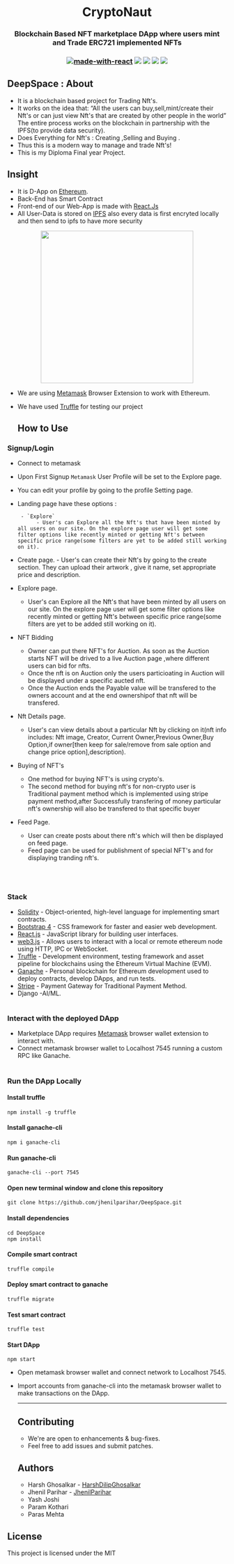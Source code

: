 
<h1 align="center"> CryptoNaut </h1>
<h3 align="center"> Blockchain Based NFT marketplace DApp where users mint and Trade ERC721 implemented NFTs<h3>

<div align="center">
  
 
  [![made-with-react](https://img.shields.io/badge/React-16.8.4-brightgreen.svg?style=for-the-badge)](https://github.com/facebook/create-react-app)
   [![](https://img.shields.io/badge/-Ethereum-lightgrey.svg?style=for-the-badge)](https://www.ethereum.org/)
    ![](https://img.shields.io/badge/Smart%20-Contract-lightgrey.svg?style=for-the-badge)
 ![](https://img.shields.io/github/forks/jhenilparihar/DeepSpace.svg?style=for-the-badge) 
  ![](https://img.shields.io/github/stars/jhenilparihar/DeepSpace.svg?style=for-the-badge) 
<!--   ![](https://img.shields.io/github/license/jhenilparihar/DeepSpace.svg?style=for-the-badge)
   -->
 </div>
  
  ## DeepSpace : About
- It is a blockchain based project for Trading Nft's. 
- It works on the idea that: “All the users can buy,sell,mint/create their Nft's or can just view Nft's that are created by other people in the world” The entire process       works on the blockchain in partnership with the IPFS(to provide data security). 
- Does Everything for Nft's : Creating ,Selling and Buying .
- Thus this is a modern way to manage and trade Nft's!
- This is my Diploma Final year Project.
  
## Insight
- It is D-App on [Ethereum](https://www.ethereum.org/).
- Back-End has Smart Contract 
- Front-end of our Web-App is made with [React.Js](https://github.com/facebook/create-react-app)   
- All User-Data is stored on [IPFS](https://ipfs.io/) also every data is first encryted locally and then send to ipfs to have more security
<p align="center">
 <img height=350px  src="https://user-images.githubusercontent.com/83356501/180175122-36c84feb-f08e-4d9e-b0a6-cc9f176c643a.png" >

</p>


- We are using [Metamask](https://metamask.io/) Browser Extension to work with Ethereum.
- We have used [Truffle](https://www.trufflesuite.com/) for testing our project
  
  
  
  ## How to Use

### Signup/Login
- Connect to metamask

  
 - Upon First Signup `Metamask` User Profile will be set to the Explore page.
   
  
  - You can edit your profile by going to the profile Setting page.
  
  
  
  - Landing page have these options :
 
 
         - `Explore`
              - User's can Explore all the Nft's that have been minted by all users on our site. On the explore page user will get some filter options like recently minted or getting Nft's between specific price range(some filters are yet to be added still working on it).
 
- Create page.
      - User's can create their Nft's by going to the create section. They can upload their artwork , give it name, set appropriate price and description.
 

- Explore page.
    - User's can Explore all the Nft's that have been minted by all users on our site. On the explore page user will get some filter options like recently minted or getting Nft's between specific price range(some filters are yet to be added still working on it).
 
- NFT Bidding
    - Owner can put there NFT's for Auction. As soon as the Auction starts NFT will be drived to a live Auction page ,where different users can bid for nfts.
    - Once the nft is on Auction only the users particioating in Auction will be displayed under a specific aucted nft.
    - Once the Auction ends the Payable value will be transfered to the owners account and at the end ownershipof that nft will be transfered.
  
 

- Nft Details page.
    - User's can view details about a particular Nft by clicking on it(nft info includes: Nft image, Creator, Current Owner,Previous Owner,Buy Option,if owner[then keep for sale/remove from sale option and change price option],description).


- Buying of NFT's
    - One method for buying NFT's is using crypto's.
    - The second method for buying nft's for non-crypto user is Traditional payment method which is implemented using stripe payment method,after Successfully        transfering of money particular nft's ownership will also be transfered to that specific buyer
  

- Feed Page.
    - User can create posts about there nft's which will then be displayed on feed page.
    - Feed page can be used for publishment of special NFT's and for displaying tranding nft's.
 
<br>

#
### Stack
- [Solidity](https://docs.soliditylang.org/en/v0.7.6/) - Object-oriented, high-level language for implementing smart contracts.
- [Bootstrap 4](https://getbootstrap.com/) - CSS framework for faster and easier web development.
- [React.js](https://reactjs.org/) - JavaScript library for building user interfaces.
- [web3.js](https://web3js.readthedocs.io/en/v1.3.4/) - Allows users to interact with a local or remote ethereum node using HTTP, IPC or WebSocket.
- [Truffle](https://www.trufflesuite.com/truffle) - Development environment, testing framework and asset pipeline for blockchains using the Ethereum Virtual Machine (EVM).
- [Ganache](https://www.trufflesuite.com/ganache) - Personal blockchain for Ethereum development used to deploy contracts, develop DApps, and run tests.
- [Stripe](https://dashboard.stripe.com/test/dashboard) - Payment Gateway for Traditional Payment Method.
- Django -AI/ML.
#
### Interact with the deployed DApp
- Marketplace DApp requires [Metamask](https://metamask.io/) browser wallet extension to interact with.
- Connect metamask browser wallet to Localhost 7545 running a custom RPC like Ganache.
<!-- - Access Marketplace DApp at [NFT-marketplace]() and start minting your NFTs. -->
#
### Run the DApp Locally
#### Install truffle
```
npm install -g truffle
```
#### Install ganache-cli
```
npm i ganache-cli
```
#### Run ganache-cli
```
ganache-cli --port 7545
```
#### Open new terminal window and clone this repository
```
git clone https://github.com/jhenilparihar/DeepSpace.git
```
#### Install dependencies
```
cd DeepSpace
npm install
```
#### Compile smart contract
```
truffle compile
```
#### Deploy smart contract to ganache
```
truffle migrate
```
#### Test smart contract
```
truffle test
```
#### Start DApp
```
npm start
```
- Open metamask browser wallet and connect network to Localhost 7545.
- Import accounts from ganache-cli into the metamask browser wallet to make transactions on the DApp.

  -------------------------------------
  
  ## Contributing
  - We're are open to enhancements & bug-fixes.
  - Feel free to add issues and submit patches.
  ## Authors
  - Harsh Ghosalkar - [HarshDilipGhosalkar](https://github.com/HarshDilipGhosalkar)
  - Jhenil Parihar - [JhenilParihar](https://github.com/jhenilparihar)
  - Yash Joshi
  - Param Kothari
  - Paras Mehta
## License
This project is licensed under the MIT
